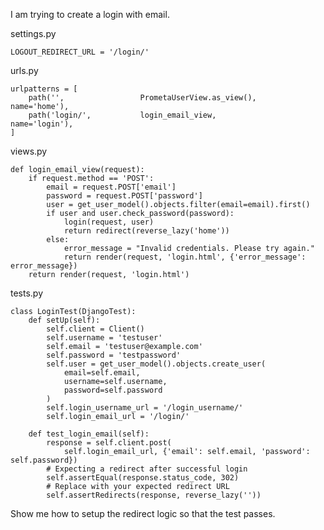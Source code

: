 I am trying to create a login with email.

settings.py

    LOGOUT_REDIRECT_URL = '/login/'

urls.py

    urlpatterns = [
        path('',                 PrometaUserView.as_view(),    name='home'),
        path('login/',           login_email_view,             name='login'),
    ]

views.py

    def login_email_view(request):
        if request.method == 'POST':
            email = request.POST['email']
            password = request.POST['password']
            user = get_user_model().objects.filter(email=email).first()
            if user and user.check_password(password):
                login(request, user)
                return redirect(reverse_lazy('home'))
            else:
                error_message = "Invalid credentials. Please try again."
                return render(request, 'login.html', {'error_message': error_message})
        return render(request, 'login.html')

tests.py

    class LoginTest(DjangoTest):
        def setUp(self):
            self.client = Client()
            self.username = 'testuser'
            self.email = 'testuser@example.com'
            self.password = 'testpassword'
            self.user = get_user_model().objects.create_user(
                email=self.email,
                username=self.username,
                password=self.password
            )
            self.login_username_url = '/login_username/'
            self.login_email_url = '/login/'
            
        def test_login_email(self):
            response = self.client.post(
                self.login_email_url, {'email': self.email, 'password': self.password})
            # Expecting a redirect after successful login
            self.assertEqual(response.status_code, 302)
            # Replace with your expected redirect URL
            self.assertRedirects(response, reverse_lazy(''))

Show me how to setup the redirect logic so that the test passes.

